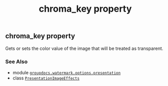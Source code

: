﻿---
title: chroma_key property
second_title: GroupDocs.Watermark for Python via .NET API References
description: 
type: docs
url: /python-net/groupdocs.watermark.options.presentation/presentationimageeffects/chroma_key/
is_root: false
weight: 50
---

## chroma_key property


Gets or sets the color value of the image that will be treated as transparent.

### See Also
* module [`groupdocs.watermark.options.presentation`](../../)
* class [`PresentationImageEffects`](/watermark/python-net/groupdocs.watermark.options.presentation/presentationimageeffects)
